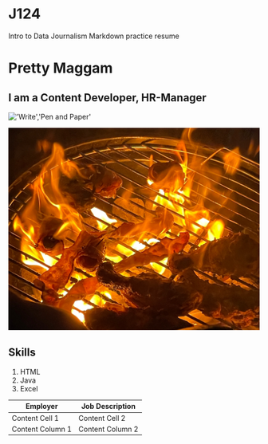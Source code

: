 # J124
Intro to Data Journalism Markdown practice resume
# Pretty Maggam
## I am a Content Developer, HR-Manager

!['Write','Pen and Paper'](https://www.google.com/search?rlz=1C5CHFA_enUS834US834&source=univ&tbm=isch&q=pen+and+paper&sa=X&ved=2ahUKEwjFnuXeh_HxAhVMrp4KHb99BIEQjJkEegQIBRAC&biw=1440&bih=683#imgrc=tevxZVPP9gLgQM)

!['Cover','Barbecue'](/Cover.jpg)

## Skills
1. HTML
2. Java
3. Excel

Employer | Job Description
-------- | ---------------
Content Cell 1   | Content Cell 2
Content Column 1 | Content Column 2

